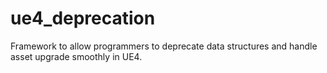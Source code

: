 # ue4_deprecation
Framework to allow programmers to deprecate data structures and handle asset upgrade smoothly in UE4.
